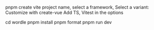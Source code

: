 pnpm create vite
project name, select a framework, Select a variant: Customize with create-vue
Add TS, Vitest in the options

cd wordle
pnpm install
pnpm format
pnpm run dev
